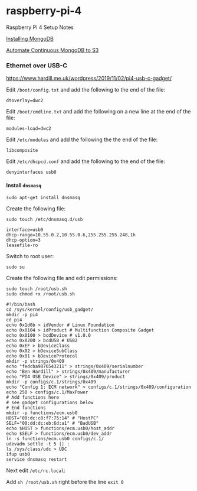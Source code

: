 # raspberry-pi-4
Raspberry Pi 4 Setup Notes

[Installing MongoDB](https://www.mongodb.com/developer/products/mongodb/mongodb-on-raspberry-pi/)

[Automate Continuous MongoDB to S3](https://www.mongodb.com/developer/products/atlas/automated-continuous-data-copying-from-mongodb-to-s3/)

### Ethernet over USB-C

https://www.hardill.me.uk/wordpress/2019/11/02/pi4-usb-c-gadget/

Edit `/boot/config.txt` and add the following to the end of the file:
```
dtoverlay=dwc2
```

Edit `/boot/cmdline.txt` and add the following on a new line at the end of the file:
```
modules-load=dwc2
```

Edit `/etc/modules` and add the following the the end of the file:
```
libcomposite
```

Edit `/etc/dhcpcd.conf` and add the following to the end of the file:
```
denyinterfaces usb0
```

#### Install `dnsmasq`
```
sudo apt-get install dnsmasq
```

Create the following file:
```
sudo touch /etc/dnsmasq.d/usb
```
```
interface=usb0
dhcp-range=10.55.0.2,10.55.0.6,255.255.255.248,1h
dhcp-option=3
leasefile-ro
```

Switch to root user:
```
sudo su
```

Create the following file and edit permissions:
```
sudo touch /root/usb.sh
sudo chmod +x /root/usb.sh
```
```
#!/bin/bash
cd /sys/kernel/config/usb_gadget/
mkdir -p pi4
cd pi4
echo 0x1d6b > idVendor # Linux Foundation
echo 0x0104 > idProduct # Multifunction Composite Gadget
echo 0x0100 > bcdDevice # v1.0.0
echo 0x0200 > bcdUSB # USB2
echo 0xEF > bDeviceClass
echo 0x02 > bDeviceSubClass
echo 0x01 > bDeviceProtocol
mkdir -p strings/0x409
echo "fedcba9876543211" > strings/0x409/serialnumber
echo "Ben Hardill" > strings/0x409/manufacturer
echo "PI4 USB Device" > strings/0x409/product
mkdir -p configs/c.1/strings/0x409
echo "Config 1: ECM network" > configs/c.1/strings/0x409/configuration
echo 250 > configs/c.1/MaxPower
# Add functions here
# see gadget configurations below
# End functions
mkdir -p functions/ecm.usb0
HOST="00:dc:c8:f7:75:14" # "HostPC"
SELF="00:dd:dc:eb:6d:a1" # "BadUSB"
echo $HOST > functions/ecm.usb0/host_addr
echo $SELF > functions/ecm.usb0/dev_addr
ln -s functions/ecm.usb0 configs/c.1/
udevadm settle -t 5 || :
ls /sys/class/udc > UDC
ifup usb0
service dnsmasq restart
```

Next edit `/etc/rc.local`:

Add `sh /root/usb.sh` right before the line `exit 0`
